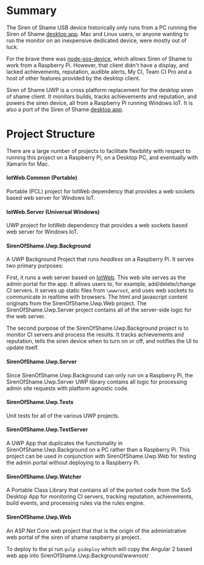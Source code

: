 # Summary

The Siren of Shame USB device historically 
only runs from a PC running 
the Siren of Shame [desktop app](https://github.com/AutomatedArchitecture/SirenOfShame).  Mac and
Linux users, or anyone wanting to run the monitor on an inexpensive dedicated device, were mostly out of luck.

For the brave there was [node-sos-device](https://github.com/AutomatedArchitecture/node-sos-device), 
which allows Siren of Shame to work from a 
Raspberry Pi.  However, that client didn't have a 
display, and lacked achievements, reputation, audible alerts, My CI, Team 
CI Pro and a host of other features provided by 
the desktop client.

Siren of Shame UWP is a cross platform replacement for the desktop siren of 
shame client. It monitors builds, tracks achievements and reputation, and powers the 
siren device, all from a Raspberry Pi running Windows IoT.  It is also a port of the Siren 
of Shame [desktop app](https://github.com/AutomatedArchitecture/SirenOfShame).

# Project Structure

There are a large number of projects to facilitate
flexibility with respect to running this project on a Raspberry Pi, on a Desktop PC, and eventually with Xamarin for Mac.

#### IotWeb.Common (Portable)

Portable (PCL) project for IotWeb dependency that provides a web sockets based web server for Windows IoT.

#### IotWeb.Server (Universal Windows)

UWP project for IotWeb dependency that provides a web sockets based web server for Windows IoT.

#### SirenOfShame.Uwp.Background

A UWP Background Project that runs _headless_ on
a Raspberry Pi.  It serves two primary purposes:

First, it runs a web server based on
[IotWeb](https://github.com/sensaura-public/iotweb).  This
web site serves as the admin portal for the app.  It
allows users to, for example, add/delete/change CI servers.  It 
serves up static files from `\wwwroot`, 
and uses web sockets to communicate in realtime with 
browsers.  The html and javascript content originats from the SirenOfShame.Uwp.Web 
project.  The SirenOfShame.Uwp.Server project contains all of
the server-side logic for the web server.

The second purpose of the SirenOfShame.Uwp.Background 
project is to monitor CI servers and process the results.  It
tracks achievements and reputation, tells the siren device when to
turn on or off, and notifies the UI to update itself.

#### SirenOfShame.Uwp.Server

Since SirenOfShame.Uwp.Background can only run on a Raspberry Pi, 
the SirenOfShame.Uwp.Server UWP library contains all logic for 
processing admin site requests with platform agnostic code.

#### SirenOfShame.Uwp.Tests

Unit tests for all of the various UWP projects.

#### SirenOfShame.Uwp.TestServer

A UWP App that duplicates the functionality in SirenOfShame.Uwp.Background 
on a PC rather than a Raspberry Pi.  This project can be used in conjunction
with SirenOfShame.Uwp.Web for testing the admin portal without deploying to
a Raspberry Pi.

#### SirenOfShame.Uwp.Watcher

A Portable Class Library that contains all of the ported code from
the SoS Desktop App for monitoring CI servers, tracking reputation,
achievements, build events, and processing rules via the rules engine.

#### SirenOfShame.Uwp.Web

An ASP.Net Core web project that that is the origin
of the administrative web portal of the siren of 
shame raspberry pi project.

To deploy to the pi run `gulp pideploy` which
will copy the Angular 2 based web app into SirenOfShame.Uwp.Background/wwwroot/

